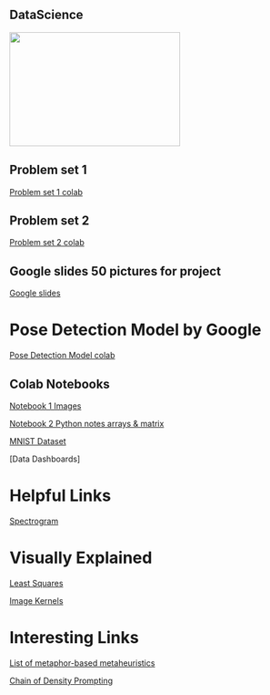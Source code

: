 ## DataScience
<img src = "https://cdn.futura-sciences.com/buildsv6/images/wide1920/9/5/0/950321c11d_50173256_data-science-1.jpg" width="300" height="200"  >

## Problem set 1 
[Problem set 1 colab](https://colab.research.google.com/drive/1FINvK6L46LflfR6kM3jm9cli2uFDs2S4?usp=sharing) 

## Problem set 2 
[Problem set 2 colab](https://colab.research.google.com/drive/1l0FcfmGXH2NaulkWbWnj1GkdESr7-P9Z?usp=sharing) 

## Google slides 50 pictures for project 
[Google slides](https://docs.google.com/presentation/d/1trhebZ4PCf9QhRP3bUlqgMEetYf8O9wwuYlEbyyFDxs/edit?usp=sharing)

# Pose Detection Model by Google 
[Pose Detection Model colab](https://colab.research.google.com/drive/1vrPeHn7qJYPE2QoCWoXk3SBjFroBZWTS?usp=sharing)

## Colab Notebooks
[Notebook 1 Images ](https://colab.research.google.com/drive/1XSP0zOtB8w2Ou9cWPjY7-H5xsZ9WJv5s?authuser=2#scrollTo=OcM-MSMRmAXL)

[Notebook 2 Python notes arrays & matrix]()

[MNIST Dataset](https://colab.research.google.com/drive/1JCYAIQMRcziQwoEFSOzdJ8QwiDIV-JT6?usp=sharing)

[Data Dashboards]

# Helpful Links
[Spectrogram](https://musiclab.chromeexperiments.com/spectrogram/)
# Visually Explained 
[Least Squares](https://setosa.io/ev/ordinary-least-squares-regression/)

[Image Kernels](https://setosa.io/ev/image-kernels/)

# Interesting Links
[List of metaphor-based metaheuristics](https://en.wikipedia.org/wiki/List_of_metaphor-based_metaheuristics)

[Chain of Density Prompting](https://arxiv.org/pdf/2309.04269.pdf)
